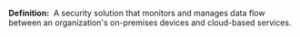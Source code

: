 **Definition:** 
 A security solution that monitors and manages data flow between an organization's on-premises devices and cloud-based services.